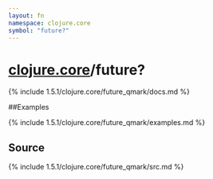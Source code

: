 ```yaml
---
layout: fn
namespace: clojure.core
symbol: "future?"
---
```


# [clojure.core](../)/future?

{% include 1.5.1/clojure.core/future_qmark/docs.md %}

##Examples

{% include 1.5.1/clojure.core/future_qmark/examples.md %}
## Source
{% include 1.5.1/clojure.core/future_qmark/src.md %}

